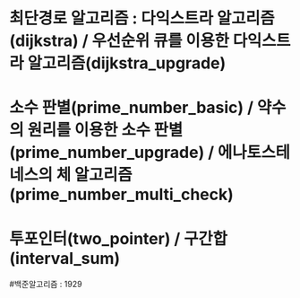 
# 최단경로 알고리즘 : 다익스트라 알고리즘(dijkstra) / 우선순위 큐를 이용한 다익스트라 알고리즘(dijkstra_upgrade)
# 소수 판별(prime_number_basic) / 약수의 원리를 이용한 소수 판별(prime_number_upgrade) / 에나토스테네스의 체 알고리즘(prime_number_multi_check)
# 투포인터(two_pointer) / 구간합(interval_sum)
#백준알고리즘 : 1929
